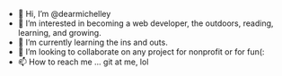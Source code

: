 - 👋 Hi, I’m @dearmichelley
- 👀 I’m interested in becoming a web developer, the outdoors, reading, learning, and growing.
- 🌱 I’m currently learning the ins and outs. 
- 💞️ I’m looking to collaborate on any project for nonprofit or for fun(:
- 📫 How to reach me ... git at me, lol

<!---
dearmichelley/dearmichelley is a ✨ special ✨ repository because its `README.md` (this file) appears on your GitHub profile.
You can click the Preview link to take a look at your changes.
--->
